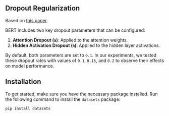 ## Dropout Regularization
Based on [this paper](https://research.google/pubs/measuring-and-reducing-gendered-correlations-in-pre-trained-models/).

BERT includes two key dropout parameters that can be configured:

1. **Attention Dropout (`a`)**: Applied to the attention weights.
2. **Hidden Activation Dropout (`h`)**: Applied to the hidden layer activations.

By default, both parameters are set to `0.1`. In our experiments, we tested these dropout rates with values of `0.1`, `0.15`, and `0.2` to observe their effects on model performance.

## Installation

To get started, make sure you have the necessary package installed. Run the following command to install the `datasets` package:

```bash
pip install datasets

